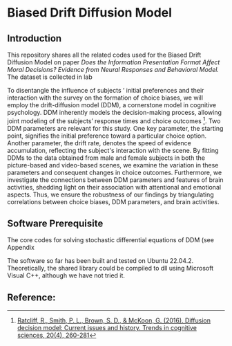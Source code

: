 # Biased Drift Diffusion Model

## Introduction
This repository shares all the related codes used for the Biased Drift Diffusion Model on paper _Does the Information Presentation Format Affect Moral Decisions? Evidence from Neural Responses and Behavioral Model._ 
The dataset is collected in lab 

To disentangle the influence of subjects ’ initial preferences and their interaction with the survey on the formation of choice biases, we will employ the drift-diffusion model (DDM), a cornerstone model in cognitive psychology. DDM inherently models the decision-making process, allowing joint modeling of the subjects’ response times and choice outcomes [^1]. Two DDM parameters are relevant for this study. One key parameter, the starting point, signifies the initial preference toward a particular choice option. Another parameter, the drift rate, denotes the speed of evidence accumulation, reflecting the subject's interaction with the scene. By fitting DDMs to the data obtained from male and female subjects in both the picture-based and video-based scenes, we examine the variation in these parameters and consequent changes in choice outcomes. Furthermore, we investigate the connections between DDM parameters and features of brain activities, shedding light on their association with attentional and emotional aspects. Thus, we ensure the robustness of our findings by triangulating correlations between choice biases, DDM parameters, and brain activities.


## Software Prerequisite
The core codes for solving stochastic differential equations of DDM (see Appendix 



The software so far has been built and tested on Ubuntu 22.04.2. Theoretically, the shared library could be compiled to dll using Microsoft Visual C++, although we have not tried it.


## Reference:

[^1]: [Ratcliff, R., Smith, P. L., Brown, S. D., & McKoon, G. (2016). Diffusion decision model: Current issues and history. Trends in cognitive sciences, 20(4), 260-281]([https://pages.github.com/](https://linkinghub.elsevier.com/retrieve/pii/S1364661316000255))
